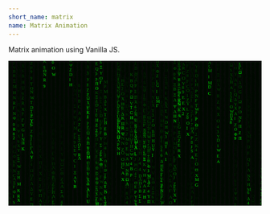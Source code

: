 ```yaml
---
short_name: matrix
name: Matrix Animation
---
```


Matrix animation using Vanilla JS.

<!-- [Código fonte](https://daniellopes04.github.io/matrix/) -->

[![matrix](/assets/images/projects/matrix.png)](https://daniellopes04.github.io/matrix/)
